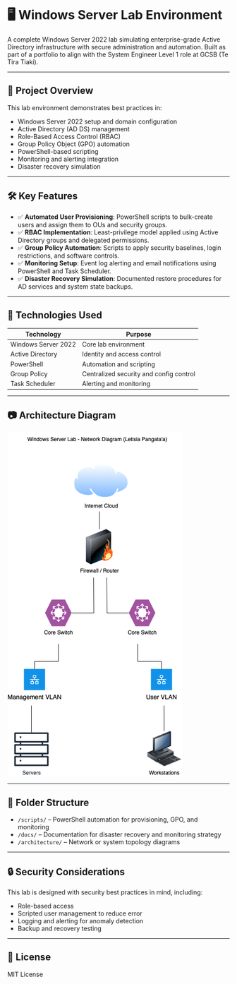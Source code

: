 # 🖥️ Windows Server Lab Environment

A complete Windows Server 2022 lab simulating enterprise-grade Active Directory infrastructure with secure administration and automation. Built as part of a portfolio to align with the System Engineer Level 1 role at GCSB (Te Tira Tiaki).

---

## 📌 Project Overview

This lab environment demonstrates best practices in:

- Windows Server 2022 setup and domain configuration
- Active Directory (AD DS) management
- Role-Based Access Control (RBAC)
- Group Policy Object (GPO) automation
- PowerShell-based scripting
- Monitoring and alerting integration
- Disaster recovery simulation

---

## 🛠️ Key Features

- ✅ **Automated User Provisioning**: PowerShell scripts to bulk-create users and assign them to OUs and security groups.
- ✅ **RBAC Implementation**: Least-privilege model applied using Active Directory groups and delegated permissions.
- ✅ **Group Policy Automation**: Scripts to apply security baselines, login restrictions, and software controls.
- ✅ **Monitoring Setup**: Event log alerting and email notifications using PowerShell and Task Scheduler.
- ✅ **Disaster Recovery Simulation**: Documented restore procedures for AD services and system state backups.

---

## 🔧 Technologies Used

| Technology          | Purpose                                  |
|---------------------|------------------------------------------|
| Windows Server 2022 | Core lab environment                     |
| Active Directory    | Identity and access control              |
| PowerShell          | Automation and scripting                 |
| Group Policy        | Centralized security and config control  |
| Task Scheduler      | Alerting and monitoring                  |

---

## 📷 Architecture Diagram

![Lab Architecture](architecture/lab-diagram.png)

---

## 📂 Folder Structure

- `/scripts/` – PowerShell automation for provisioning, GPO, and monitoring
- `/docs/` – Documentation for disaster recovery and monitoring strategy
- `/architecture/` – Network or system topology diagrams

---

## 🔒 Security Considerations

This lab is designed with security best practices in mind, including:
- Role-based access
- Scripted user management to reduce error
- Logging and alerting for anomaly detection
- Backup and recovery testing

---

## 📄 License

MIT License
